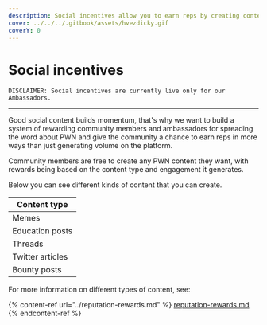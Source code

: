 ```yaml
---
description: Social incentives allow you to earn reps by creating content on social media.
cover: ../../../.gitbook/assets/hvezdicky.gif
coverY: 0
---
```


# Social incentives

```
DISCLAIMER: Social incentives are currently live only for our Ambassadors.
```

***

Good social content builds momentum, that's why we want to build a system of rewarding community members and ambassadors for spreading the word about PWN and give the community a chance to earn reps in more ways than just generating volume on the platform.

Community members are free to create any PWN content they want, with rewards being based on the content type and engagement it generates.

Below you can see different kinds of content that you can create.

| Content type     |
| ---------------- |
| Memes            |
| Education posts  |
| Threads          |
| Twitter articles |
| Bounty posts     |

For more information on different types of content, see:

{% content-ref url="../reputation-rewards.md" %}
[reputation-rewards.md](../reputation-rewards.md)
{% endcontent-ref %}

